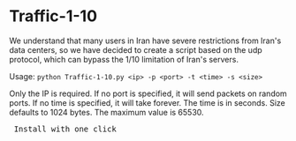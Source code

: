 
# Traffic-1-10
</b> We understand that many users in Iran have severe restrictions from Iran's data centers, so we have decided to create a script based on the udp protocol, which can bypass the 1/10 limitation of Iran's servers.</b>

Usage: `python Traffic-1-10.py <ip> -p <port> -t <time> -s <size>`

Only the IP is required.
If no port is specified, it will send packets on random ports.
If no time is specified, it will take forever. The time is in seconds.
Size defaults to 1024 bytes. The maximum value is 65530.
  
  
<pre> Install with one click <pre>
